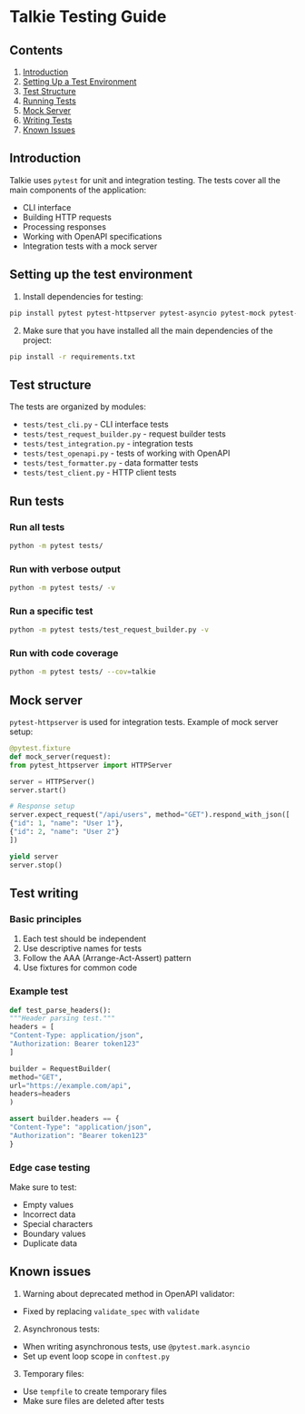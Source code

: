 # Talkie Testing Guide

## Contents
1. [Introduction](#introduction)
2. [Setting Up a Test Environment](#setting-up-a-test-environment)
3. [Test Structure](#test-structure)
4. [Running Tests](#running-tests)
5. [Mock Server](#mock-server)
6. [Writing Tests](#writing-tests)
7. [Known Issues](#known-issues)

## Introduction

Talkie uses `pytest` for unit and integration testing. The tests cover all the main components of the application:
- CLI interface
- Building HTTP requests
- Processing responses
- Working with OpenAPI specifications
- Integration tests with a mock server

## Setting up the test environment

1. Install dependencies for testing:
```bash
pip install pytest pytest-httpserver pytest-asyncio pytest-mock pytest-cov
```

2. Make sure that you have installed all the main dependencies of the project:
```bash
pip install -r requirements.txt
```

## Test structure

The tests are organized by modules:
- `tests/test_cli.py` - CLI interface tests
- `tests/test_request_builder.py` - request builder tests
- `tests/test_integration.py` - integration tests
- `tests/test_openapi.py` - tests of working with OpenAPI
- `tests/test_formatter.py` - data formatter tests
- `tests/test_client.py` - HTTP client tests

## Run tests

### Run all tests
```bash
python -m pytest tests/
```

### Run with verbose output
```bash
python -m pytest tests/ -v
```

### Run a specific test
```bash
python -m pytest tests/test_request_builder.py -v
```

### Run with code coverage
```bash
python -m pytest tests/ --cov=talkie
```

## Mock server

`pytest-httpserver` is used for integration tests. Example of mock server setup:

```python
@pytest.fixture
def mock_server(request):
from pytest_httpserver import HTTPServer

server = HTTPServer()
server.start()

# Response setup
server.expect_request("/api/users", method="GET").respond_with_json([
{"id": 1, "name": "User 1"},
{"id": 2, "name": "User 2"}
])

yield server
server.stop()
```

## Test writing

### Basic principles
1. Each test should be independent
2. Use descriptive names for tests
3. Follow the AAA (Arrange-Act-Assert) pattern
4. Use fixtures for common code

### Example test
```python
def test_parse_headers():
"""Header parsing test."""
headers = [
"Content-Type: application/json",
"Authorization: Bearer token123"
]

builder = RequestBuilder(
method="GET",
url="https://example.com/api",
headers=headers
)

assert builder.headers == {
"Content-Type": "application/json",
"Authorization": "Bearer token123"
}
```

### Edge case testing
Make sure to test:
- Empty values
- Incorrect data
- Special characters
- Boundary values
- Duplicate data

## Known issues

1. Warning about deprecated method in OpenAPI validator:
- Fixed by replacing `validate_spec` with `validate`

2. Asynchronous tests:
- When writing asynchronous tests, use `@pytest.mark.asyncio`
- Set up event loop scope in `conftest.py`

3. Temporary files:
- Use `tempfile` to create temporary files
- Make sure files are deleted after tests